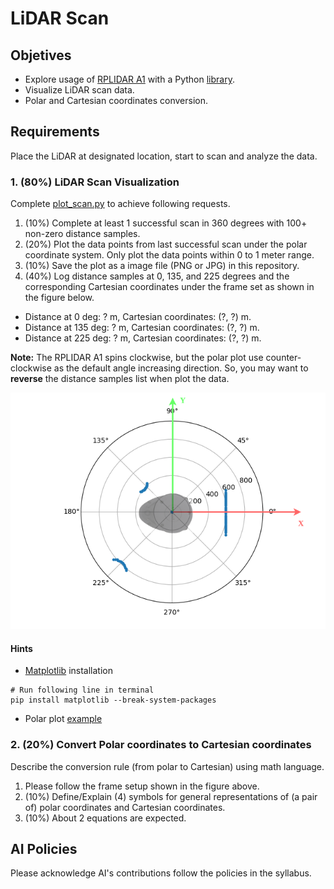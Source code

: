 # LiDAR Scan

## Objetives
- Explore usage of [RPLIDAR A1](https://www.slamtec.com/en/lidar/a1) with a Python [library](https://github.com/adafruit/Adafruit_CircuitPython_RPLIDAR).
- Visualize LiDAR scan data.
- Polar and Cartesian coordinates conversion.

## Requirements
Place the LiDAR at designated location, start to scan and analyze the data.

### 1. (80%) LiDAR Scan Visualization
Complete [plot_scan.py](plot_scan.py) to achieve following requests.
1. (10%) Complete at least 1 successful scan in 360 degrees with 100+ non-zero distance samples. 
2. (20%) Plot the data points from last successful scan under the polar coordinate system. Only plot the data points within 0 to 1 meter range.
3. (10%) Save the plot as a image file (PNG or JPG) in this repository.
4. (40%) Log distance samples at 0, 135, and 225 degrees and the corresponding Cartesian coordinates under the frame set as shown in the figure below.
- Distance at 0 deg: ? m, Cartesian coordinates: (?, ?) m.
- Distance at 135 deg: ? m, Cartesian coordinates: (?, ?) m.
- Distance at 225 deg: ? m, Cartesian coordinates: (?, ?) m.

**Note:** The RPLIDAR A1 spins clockwise, but the polar plot use counter-clockwise as the default angle increasing direction. 
So, you may want to **reverse** the distance samples list when plot the data. 

![scan_example](./images/scan_example.png)

#### Hints
- [Matplotlib](https://matplotlib.org/) installation
```console
# Run following line in terminal
pip install matplotlib --break-system-packages
```
- Polar plot [example](https://matplotlib.org/stable/gallery/pie_and_polar_charts/polar_demo.html)

### 2. (20%) Convert Polar coordinates to Cartesian coordinates 
Describe the conversion rule (from polar to Cartesian) using math language.
1. Please follow the frame setup shown in the figure above.
2. (10%) Define/Explain (4) symbols for general representations of (a pair of) polar coordinates and Cartesian coordinates.
3. (10%) About 2 equations are expected. 

## AI Policies
Please acknowledge AI's contributions follow the policies in the syllabus.
